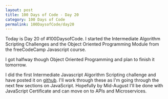 ```yaml
---
layout: post
title: 100 Days of Code - Day 20
category: 100 Days of Code
permalink: 100DaysofCode/day20
---
```


Today is Day 20 of #100DaysofCode. I started the Intermediate Algorithm Scripting Challenges and the Object Oriented Programming Module from the freeCodeCamp Javascript course.

I got halfway though Object Oriented Programming and plan to finish it tomorrow.

I did the first Intermediate Javascript Algorithm Scripting challenge and have posted it on [github](https://github.com/oxhankey/freeCodeCamp/blob/master/jsIntermediateAlgorithms/sumAllNumbersInRange.js). I'll work through these as I'm going through the next few sections on JavaScript. Hopefully by Mid-August I'll be done with JavaScript Certificate and can move on to APIs and Microservices.
